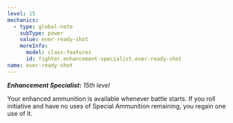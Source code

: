 ```yaml
---
level: 15
mechanics:
  - type: global-note
    subType: power
    value: ever-ready-shot
    moreInfo:
      model: class-features
      id: fighter.enhancement-specialist.ever-ready-shot
name: ever-ready-shot
---
```

_**Enhancement Specialist:** 15th level_
Your enhanced ammunition is available whenever battle starts. If you roll initiative and have no uses of Special Ammunition remaining, you regain one use of it.
